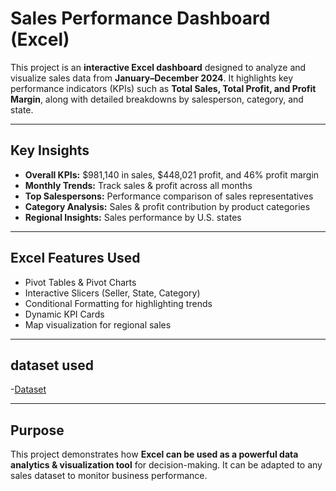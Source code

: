 #  Sales Performance Dashboard (Excel)

This project is an **interactive Excel dashboard** designed to analyze and visualize sales data from **January–December 2024**. It highlights key performance indicators (KPIs) such as **Total Sales, Total Profit, and Profit Margin**, along with detailed breakdowns by salesperson, category, and state.  

---

## Key Insights
- **Overall KPIs:** $981,140 in sales, $448,021 profit, and 46% profit margin  
- **Monthly Trends:** Track sales & profit across all months  
- **Top Salespersons:** Performance comparison of sales representatives  
- **Category Analysis:** Sales & profit contribution by product categories  
- **Regional Insights:** Sales performance by U.S. states  

---

## Excel Features Used
- Pivot Tables & Pivot Charts  
- Interactive Slicers (Seller, State, Category)  
- Conditional Formatting for highlighting trends  
- Dynamic KPI Cards  
- Map visualization for regional sales  

---

## dataset used
-<a href="https://github.com/Adi2004-max/Sales-Performance-dashboard/blob/main/Dataset.xlsx">Dataset</a>

---

## Purpose
This project demonstrates how **Excel can be used as a powerful data analytics & visualization tool** for decision-making. It can be adapted to any sales dataset to monitor business performance.  
